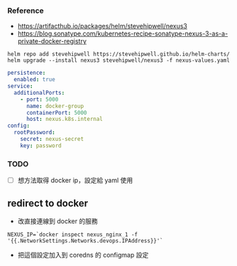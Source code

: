 ### Reference

- https://artifacthub.io/packages/helm/stevehipwell/nexus3
- https://blog.sonatype.com/kubernetes-recipe-sonatype-nexus-3-as-a-private-docker-registry

```shell
helm repo add stevehipwell https://stevehipwell.github.io/helm-charts/
helm upgrade --install nexus3 stevehipwell/nexus3 -f nexus-values.yaml
```

```yaml
persistence:
  enabled: true
service:
  additionalPorts:
    - port: 5000
      name: docker-group
      containerPort: 5000
      host: nexus.k8s.internal
config:
  rootPassword:
    secret: nexus-secret
    key: password
```

### TODO

- [ ] 想方法取得 docker ip，設定給 yaml 使用

## redirect to docker

- 改直接連線到 docker 的服務

```shell
NEXUS_IP=`docker inspect nexus_nginx_1 -f '{{.NetworkSettings.Networks.devops.IPAddress}}'`
```

- 把這個設定加入到 coredns 的 configmap 設定